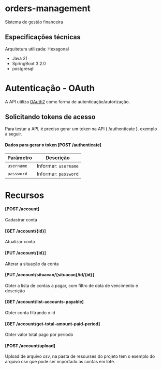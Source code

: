 # orders-management

Sistema de gestão financeira

## Especificações técnicas

Arquitetura utilizada: Hexagonal

- Java 21
- SpringBoot 3.2.0
- postgresql

# Autenticação - OAuth

A API utiliza [OAuth2](https://oauth.net/2/) como forma de autenticação/autorização.

## Solicitando tokens de acesso

Para testar a API, é preciso gerar um token na API ( /authenticate ), exemplo a seguir.

#### Dados para gerar o token [POST /authenticate]
| Parâmetro | Descrição |
|---|---|
| `username` | Informar: `username` |
| `password` | Informar: `password` |


# Recursos

#### [POST /account]

Cadastrar conta

#### [GET /account/{id}]

Atualizar conta


####  [PUT /account/{id}]

Alterar a situação da conta


#### [PUT /account/situacao/{situacao}/id/{id}]

Obter a lista de contas a pagar, com filtro de data de vencimento e descrição 

####  [GET /account/list-accounts-payable]

Obter conta filtrando o id


####  [GET /account/get-total-amount-paid-period]

Obter valor total pago por período 


####  [POST /account/upload]

Upload de arquivo csv, na pasta de resourses do projeto tem o exemplo do arquivo csv que pode ser importado as contas em lote.

